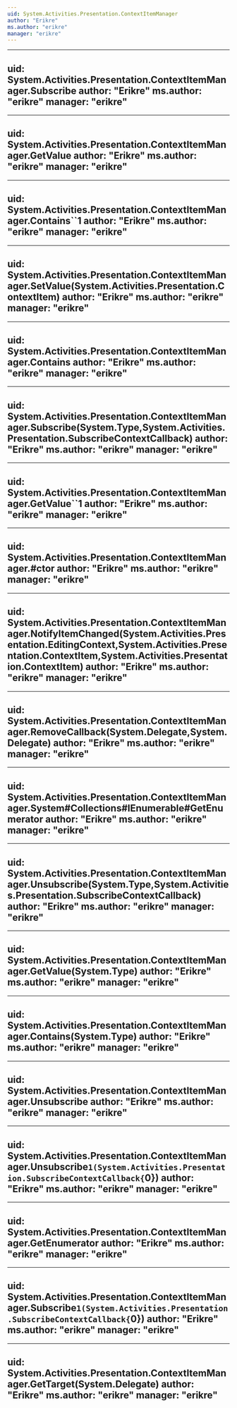 ```yaml
---
uid: System.Activities.Presentation.ContextItemManager
author: "Erikre"
ms.author: "erikre"
manager: "erikre"
---
```


---
uid: System.Activities.Presentation.ContextItemManager.Subscribe
author: "Erikre"
ms.author: "erikre"
manager: "erikre"
---

---
uid: System.Activities.Presentation.ContextItemManager.GetValue
author: "Erikre"
ms.author: "erikre"
manager: "erikre"
---

---
uid: System.Activities.Presentation.ContextItemManager.Contains``1
author: "Erikre"
ms.author: "erikre"
manager: "erikre"
---

---
uid: System.Activities.Presentation.ContextItemManager.SetValue(System.Activities.Presentation.ContextItem)
author: "Erikre"
ms.author: "erikre"
manager: "erikre"
---

---
uid: System.Activities.Presentation.ContextItemManager.Contains
author: "Erikre"
ms.author: "erikre"
manager: "erikre"
---

---
uid: System.Activities.Presentation.ContextItemManager.Subscribe(System.Type,System.Activities.Presentation.SubscribeContextCallback)
author: "Erikre"
ms.author: "erikre"
manager: "erikre"
---

---
uid: System.Activities.Presentation.ContextItemManager.GetValue``1
author: "Erikre"
ms.author: "erikre"
manager: "erikre"
---

---
uid: System.Activities.Presentation.ContextItemManager.#ctor
author: "Erikre"
ms.author: "erikre"
manager: "erikre"
---

---
uid: System.Activities.Presentation.ContextItemManager.NotifyItemChanged(System.Activities.Presentation.EditingContext,System.Activities.Presentation.ContextItem,System.Activities.Presentation.ContextItem)
author: "Erikre"
ms.author: "erikre"
manager: "erikre"
---

---
uid: System.Activities.Presentation.ContextItemManager.RemoveCallback(System.Delegate,System.Delegate)
author: "Erikre"
ms.author: "erikre"
manager: "erikre"
---

---
uid: System.Activities.Presentation.ContextItemManager.System#Collections#IEnumerable#GetEnumerator
author: "Erikre"
ms.author: "erikre"
manager: "erikre"
---

---
uid: System.Activities.Presentation.ContextItemManager.Unsubscribe(System.Type,System.Activities.Presentation.SubscribeContextCallback)
author: "Erikre"
ms.author: "erikre"
manager: "erikre"
---

---
uid: System.Activities.Presentation.ContextItemManager.GetValue(System.Type)
author: "Erikre"
ms.author: "erikre"
manager: "erikre"
---

---
uid: System.Activities.Presentation.ContextItemManager.Contains(System.Type)
author: "Erikre"
ms.author: "erikre"
manager: "erikre"
---

---
uid: System.Activities.Presentation.ContextItemManager.Unsubscribe
author: "Erikre"
ms.author: "erikre"
manager: "erikre"
---

---
uid: System.Activities.Presentation.ContextItemManager.Unsubscribe``1(System.Activities.Presentation.SubscribeContextCallback{``0})
author: "Erikre"
ms.author: "erikre"
manager: "erikre"
---

---
uid: System.Activities.Presentation.ContextItemManager.GetEnumerator
author: "Erikre"
ms.author: "erikre"
manager: "erikre"
---

---
uid: System.Activities.Presentation.ContextItemManager.Subscribe``1(System.Activities.Presentation.SubscribeContextCallback{``0})
author: "Erikre"
ms.author: "erikre"
manager: "erikre"
---

---
uid: System.Activities.Presentation.ContextItemManager.GetTarget(System.Delegate)
author: "Erikre"
ms.author: "erikre"
manager: "erikre"
---
